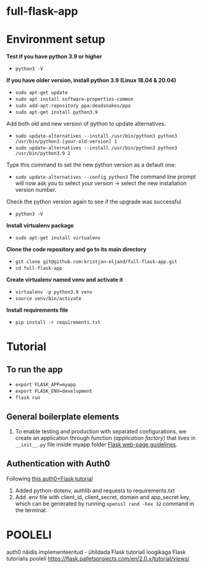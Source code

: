 # full-flask-app
# Environment setup
**Test if you have python 3.9 or higher**
* `python3 -V`

**If you have older version, install python 3.9 (Linux 18.04 & 20.04)**
* `sudo apt-get update`
* `sudo apt install software-properties-common`
* `sudo add-apt-repository ppa:deadsnakes/ppa`
* `sudo apt-get install python3.9`

Add both old and new version of python to update alternatives.
* `sudo update-alternatives --install /usr/bin/python3 python3 /usr/bin/python3.[your-old-version] 1`
* `sudo update-alternatives --install /usr/bin/python3 python3 /usr/bin/python3.9 2`

Type this command to set the new python version as a default one:
* `sudo update-alternatives --config python3`
The command line prompt will now ask you to select your version -> select the new installation version number.

Check the python version again to see if the upgrade was successful
* `python3 -V`

**Install virtualenv package**
* `sudo apt-get install virtualenv`

**Clone the code repository and go to its main directory**
* `git clone git@github.com:kristjan-eljand/full-flask-app.git`
* `cd full-flask-app`

**Create virtualenv named venv and activate it**
* `virtualenv -p python3.9 venv`
* `source venv/bin/activate`

**Install requirements file**
* `pip install -r requirements.txt`

# Tutorial
## To run the app
* `export FLASK_APP=myapp`
* `export FLASK_ENV=development`
* `flask run`

## General boilerplate elements
1. To enable testing and production with separated configurations, we create an application through function (*application factory*) that lives in `__init__.py` file inside myapp folder [Flask web-page guidelines](https://flask.palletsprojects.com/en/2.0.x/tutorial/factory/).

## Authentication with Auth0
Following [this auth0+Flask tutorial](https://auth0.com/docs/quickstart/webapp/python)
1. Added python-dotenv, authlib and requests to requirements.txt
2. Add .env file with client_id, client_secret, domain and app_secret key, which can be generated by running `openssl rand -hex 32` command in the terminal.

# POOLELI
auth0 näidis implementeeritud - ühildada Flask tutoriali loogikaga
Flask tutorialis pooleli https://flask.palletsprojects.com/en/2.0.x/tutorial/views/ 

